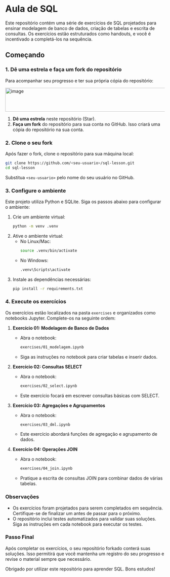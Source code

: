# Aula de SQL

Este repositório contém uma série de exercícios de SQL projetados para ensinar modelagem de banco de dados, criação de tabelas e escrita de consultas. Os exercícios estão estruturados como handouts, e você é incentivado a completá-los na sequência.

## Começando

### 1. Dê uma estrela e faça um fork do repositório

Para acompanhar seu progresso e ter sua própria cópia do repositório:

<img width="650" height="75" alt="image" src="https://github.com/user-attachments/assets/bd701071-a47e-4c29-9cf8-5e3d0ef29e4b" />


1. **Dê uma estrela** neste repositório (Star).
2. **Faça um fork** do repositório para sua conta no GitHub. Isso criará uma cópia do repositório na sua conta.

### 2. Clone o seu fork

Após fazer o fork, clone o repositório para sua máquina local:

```bash
git clone https://github.com/<seu-usuario>/sql-lesson.git
cd sql-lesson
```

Substitua `<seu-usuario>` pelo nome do seu usuário no GitHub.

### 3. Configure o ambiente

Este projeto utiliza Python e SQLite. Siga os passos abaixo para configurar o ambiente:

1. Crie um ambiente virtual:
   ```bash
   python -m venv .venv
   ```
2. Ative o ambiente virtual:
   - No Linux/Mac:
     ```bash
     source .venv/bin/activate
     ```
   - No Windows:
     ```bash
     .venv\Scripts\activate
     ```
3. Instale as dependências necessárias:
   ```bash
   pip install -r requirements.txt
   ```

### 4. Execute os exercícios

Os exercícios estão localizados na pasta `exercises` e organizados como notebooks Jupyter. Complete-os na seguinte ordem:

1. **Exercício 01: Modelagem de Banco de Dados**
   - Abra o notebook:
     ```bash
     exercises/01_modelagem.ipynb
     ```
   - Siga as instruções no notebook para criar tabelas e inserir dados.

2. **Exercício 02: Consultas SELECT**
   - Abra o notebook:
     ```bash
     exercises/02_select.ipynb
     ```
   - Este exercício focará em escrever consultas básicas com SELECT.

3. **Exercício 03: Agregações e Agrupamentos**
   - Abra o notebook:
     ```bash
     exercises/03_dml.ipynb
     ```
   - Este exercício abordará funções de agregação e agrupamento de dados.

4. **Exercício 04: Operações JOIN**
   - Abra o notebook:
     ```bash
     exercises/04_join.ipynb
     ```
   - Pratique a escrita de consultas JOIN para combinar dados de várias tabelas.

### Observações

- Os exercícios foram projetados para serem completados em sequência. Certifique-se de finalizar um antes de passar para o próximo.
- O repositório inclui testes automatizados para validar suas soluções. Siga as instruções em cada notebook para executar os testes.

### Passo Final

Após completar os exercícios, o seu repositório forkado conterá suas soluções. Isso permitirá que você mantenha um registro do seu progresso e revise o material sempre que necessário.

Obrigado por utilizar este repositório para aprender SQL. Bons estudos!
